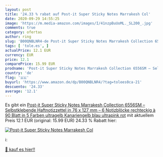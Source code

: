```yaml
---
layout: post
title: '24.33 % rabat auf Post-it Super Sticky Notes Marrakesh Col'
date: 2020-09-29 14:55:25
image: 'https://m.media-amazon.com/images/I/41nzpBuUoML._SL200_.jpg'
comments: true
category: ofertas
author: ring
slug: 'B00QNBLNR4-de Post-it Super Sticky Notes Marrakesh Collection 6556SM –...'
tags: [ 'tole.es', ]
actualPrice: 12.1 EUR
currency: EUR
price: 12.1
comparePrice: 15.99 EUR
prodname: 'Post-it Super Sticky Notes Marrakesh Collection 6556SM – Selbstklebende Haftnotizzettel in 76 x 127 mm – 6 Notizblöcke rechteckig à 90 Blatt in 5 Farben  ultragelb  Kanariengelb  blau  ultrapink  rot'
country: 'de'
flag: '🇩🇪'
buyurl: 'https://www.amazon.de/dp/B00QNBLNR4/?tag=tolees0ca-21'
descuento: '24.33'
average: '12.1'
---
```


Es gibt ein [Post-it Super Sticky Notes Marrakesh Collection 6556SM – Selbstklebende Haftnotizzettel in 76 x 127 mm – 6 Notizblöcke rechteckig à 90 Blatt in 5 Farben  ultragelb  Kanariengelb  blau  ultrapink  rot](https://www.amazon.de/dp/B00QNBLNR4/?tag=tolees0ca-21) mit aktuellem Preis 12.1 EUR (original: 15.99 EUR) 24.33 % Rabatt hier:

[![Post-it Super Sticky Notes Marrakesh Col](https://m.media-amazon.com/images/I/41nzpBuUoML._SL200_.jpg)](https://www.amazon.de/dp/B00QNBLNR4/?tag=tolees0ca-21)

ℹ️:


[🛒 kauf es hier!!](https://www.amazon.de/dp/B00QNBLNR4/?tag=tolees0ca-21)
